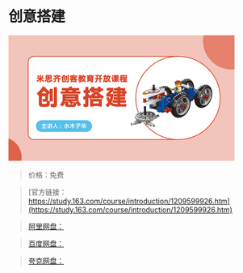 # 创意搭建

![img](../../../assets/study163/free/279b69d32f1e4706b23f5dc3cb77435f.PNG)

> 价格：免费

> [官方链接：https://study.163.com/course/introduction/1209599926.htm](https://study.163.com/course/introduction/1209599926.htm)

> [阿里网盘：]()

> [百度网盘：]()

> [夸克网盘：]()
